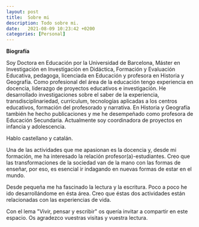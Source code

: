 ```yaml
---
layout: post
title:  Sobre mi
description: Todo sobre mi.
date:   2021-08-09 10:23:42 +0200
categories: [Personal]
---
```


**Biografía**

Soy Doctora en Educación por la Universidad de Barcelona, Máster en Investigación en Investigación en Didáctica, Formación y Evaluación Educativa, pedagoga, licenciada en Educación y profesora en Historia y Geografía. Como profesional del área de la educación tengo experiencia en docencia, liderazgo de proyectos educativos e investigación. He desarrollado investigaciones sobre el saber de la experiencia, transdisciplinariedad, currículum, tecnologías aplicadas a los centros educativos, formación del profesorado y narrativa. En Historia y Geografía también he hecho publicaciones y me he desempeñado como profesora de Educación Secundaria. Actualmente soy coordinadora de proyectos en infancia y adolescencia.

Hablo castellano y catalán.

Una de las actividades que me apasionan es la docencia y, desde mi formación, me ha interesado la relación profesor(a)-estudiantes. Creo que las transformaciones de la sociedad van de la mano con las formas de enseñar, por eso, es esencial ir indagando en nuevas formas de estar en el mundo.

Desde pequeña me ha fascinado la lectura y la escritura. Poco a poco he ido desarrollándome en ésta área. Creo que éstas dos actividades están relacionadas con las experiencias de vida.

Con el lema "Vivir, pensar y escribir" os quería invitar a compartir en este espacio. Os agradezco vuestras visitas y vuestra lectura. 


